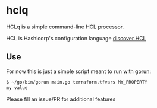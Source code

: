 # hclq

HCLq is a simple command-line HCL processor.

HCL is Hashicorp's configuration language [discover HCL](https://github.com/hashicorp/hcl)

## Use

For now this is just a simple script meant to run with [gorun](https://github.com/erning/gorun):

```bash
$ ~/go/bin/gorun main.go terraform.tfvars MY_PROPERTY
my value
```

Please fill an issue/PR for additional features
